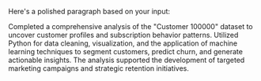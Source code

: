 Here's a polished paragraph based on your input:

Completed a comprehensive analysis of the "Customer 100000" dataset to uncover customer profiles and subscription behavior patterns. Utilized Python for data cleaning, visualization, and the application of machine learning techniques to segment customers, predict churn, and generate actionable insights. The analysis supported the development of targeted marketing campaigns and strategic retention initiatives.
